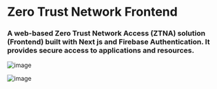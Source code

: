# Zero Trust Network Frontend

### A web-based Zero Trust Network Access (ZTNA) solution (Frontend) built with Next js and Firebase Authentication. It provides secure access to applications and resources.

![image](https://github.com/user-attachments/assets/f5e22f5e-b643-4cab-8f7a-6fbd71e6566f)

![image](https://github.com/user-attachments/assets/e3ad1da7-50d6-4b4e-8786-7a089193608a)


